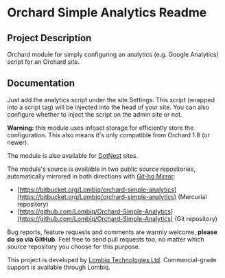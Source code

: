 # Orchard Simple Analytics Readme



## Project Description

Orchard module for simply configuring an analytics (e.g. Google Analytics) script for an Orchard site.


## Documentation


Just add the analytics script under the site Settings. This script (wrapped into a script tag) will be injected into the head of your site. You can also configure whether to inject the script on the admin site or not.

**Warning:** this module uses infoset storage for efficiently store the configuration. This also means it's only compatible from Orchard 1.8 (or newer).

The module is also available for [DotNest](http://dotnest.com/) sites.

The module's source is available in two public source repositories, automatically mirrored in both directions with [Git-hg Mirror](https://githgmirror.com):

- [https://bitbucket.org/Lombiq/orchard-simple-analytics](https://bitbucket.org/Lombiq/orchard-simple-analytics) (Mercurial repository)
- [https://github.com/Lombiq/Orchard-Simple-Analytics](https://github.com/Lombiq/Orchard-Simple-Analytics) (Git repository)

Bug reports, feature requests and comments are warmly welcome, **please do so via GitHub**.
Feel free to send pull requests too, no matter which source repository you choose for this purpose.

This project is developed by [Lombiq Technologies Ltd](http://lombiq.com/). Commercial-grade support is available through Lombiq.